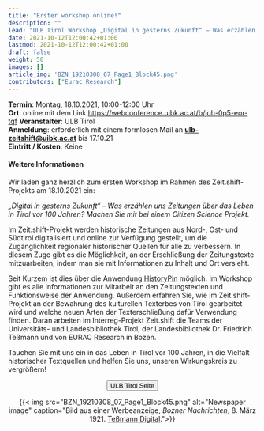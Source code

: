 ```yaml
---
title: "Erster workshop online!"
description: ""
lead: "ULB Tirol Workshop „Digital in gesterns Zukunft“ – Was erzählen uns Zeitungen über das Leben in Tirol vor 100 Jahren?"
date: 2021-10-12T12:00:42+01:00
lastmod: 2021-10-12T12:00:42+01:00
draft: false
weight: 50
images: []
article_img: 'BZN_19210308_07_Page1_Block45.png'
contributors: ["Eurac Research"]
---
```



<strong>Termin</strong>: Montag, 18.10.2021, 10:00-12:00 Uhr<br />
<strong>Ort</strong>: online mit dem Link <a href="ttps://webconference.uibk.ac.at/b/joh-0p5-eor-tqf" target="_blank">https://webconference.uibk.ac.at/b/joh-0p5-eor-tqf</a>
<strong>Veranstalter</strong>: ULB Tirol<br />
<strong>Anmeldung</strong>: erforderlich mit einem formlosen Mail an <strong>ulb-zeitshift@uibk.ac.at</strong> bis 17.10.21<br />
<strong>Eintritt / Kosten</strong>: Keine


#### Weitere Informationen

Wir laden ganz herzlich zum ersten Workshop im Rahmen des Zeit.shift-Projekts am 18.10.2021 ein:


<em>„Digital in gesterns Zukunft“ – Was erzählen uns Zeitungen über das Leben in Tirol vor 100 Jahren? Machen Sie mit bei einem Citizen Science Projekt.</em>

Im Zeit.shift-Projekt werden historische Zeitungen aus Nord-, Ost- und Südtirol digitalisiert und online zur Verfügung gestellt, um die Zugänglichkeit regionaler historischer Quellen für alle zu verbessern. In diesem Zuge gibt es die Möglichkeit, an der Erschließung der Zeitungstexte mitzuarbeiten, indem man sie mit Informationen zu Inhalt und Ort versieht.

Seit Kurzem ist dies über die Anwendung <a href="https://www.historypin.org/de/zeit-shift" target="_blank">HistoryPin</a> möglich. Im Workshop gibt es alle Informationen zur Mitarbeit an den Zeitungstexten und Funktionsweise der Anwendung. Außerdem erfahren Sie, wie im Zeit.shift-Projekt an der Bewahrung des kulturellen Texterbes von Tirol gearbeitet wird und welche neuen Arten der Texterschließung dafür Verwendung finden. Daran arbeiten im Interreg-Projekt Zeit.shift die Teams der Universitäts- und Landesbibliothek Tirol, der Landesbibliothek Dr. Friedrich Teßmann und von EURAC Research in Bozen.

Tauchen Sie mit uns ein in das Leben in Tirol vor 100 Jahren, in die Vielfalt historischer Textquellen und helfen Sie uns, unseren Wirkungskreis zu vergrößern!


<p style="text-align: center"><a href="https://www.uibk.ac.at/events/2021/10/18/workshop-digital-in-gesterns-zukunft"><button type="button" class="btn btn-success">ULB Tirol Seite</button></a></p>


<center>
  {{< img src="BZN_19210308_07_Page1_Block45.png" alt="Newspaper image" caption="Bild aus einer Werbeanzeige, <em>Bozner Nachrichten</em>, 8. März 1921. <a href='http://digital.tessmann.it/tessmannDigital/Zeitungsarchiv/Seite/Zeitung/37/1/08.03.1921/130489/7' target='_blank'>Teßmann Digital</a>.">}}
</center>